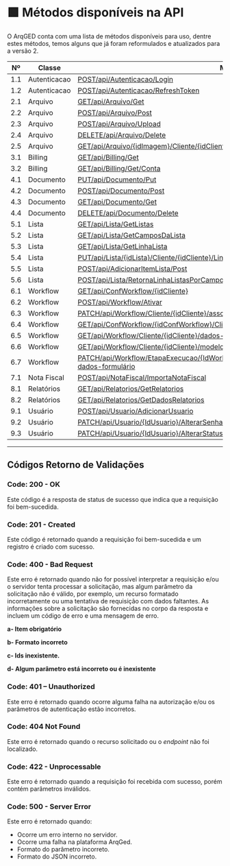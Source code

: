 # 🟩 Métodos disponíveis na API

O ArqGED conta com uma lista de métodos disponíveis para uso, dentre estes métodos, temos alguns que já foram reformulados e atualizados para a versão 2.

<table><thead><tr><th width="92" align="center">Nº</th><th width="138">Classe</th><th width="354">Método</th><th width="101" align="center">Versão</th><th>Status</th></tr></thead><tbody><tr><td align="center">1.1</td><td>Autenticacao</td><td><a href="1.-autenticacao.md#id-1.1-post-api-autenticacao-login">POST/api/Autenticacao/Login</a></td><td align="center">1</td><td>Disponível</td></tr><tr><td align="center">1.2</td><td>Autenticacao</td><td><a href="1.-autenticacao.md#id-1.2-post-api-autenticacao-refreshtoken">POST/api/Autenticacao/RefreshToken</a></td><td align="center">1</td><td>Disponível</td></tr><tr><td align="center">2.1</td><td>Arquivo</td><td><a href="2.-arquivo.md#id-2.1-get-api-arquivo-get">GET/api/Arquivo/Get</a></td><td align="center">1</td><td>Disponível</td></tr><tr><td align="center">2.2</td><td>Arquivo</td><td><a href="2.-arquivo.md#id-2.2-post-api-arquivo-post">POST/api/Arquivo/Post</a></td><td align="center">1</td><td>Disponível</td></tr><tr><td align="center">2.3</td><td>Arquivo</td><td><a href="2.-arquivo.md#id-2.3-post-api-arquivo-upload">POST/api/Arquivo/Upload</a></td><td align="center">1</td><td>Disponível</td></tr><tr><td align="center">2.4</td><td>Arquivo</td><td><a href="2.-arquivo.md#id-2.4-delete-api-arquivo-delete">DELETE/api/Arquivo/Delete</a></td><td align="center">1</td><td>Disponível</td></tr><tr><td align="center">2.5</td><td>Arquivo</td><td><a href="2.-arquivo.md#id-2.5-get-api-arquivo-idimagem-cliente-idcliente">GET/api/Arquivo/{idImagem}/Cliente/{idCliente}</a></td><td align="center">1</td><td>Disponível</td></tr><tr><td align="center">3.1</td><td>Billing</td><td><a href="3.-billing.md#id-3.1-get-api-billing-get">GET/api/Billing/Get</a></td><td align="center">1</td><td>Disponível</td></tr><tr><td align="center">3.2</td><td>Billing</td><td><a href="3.-billing.md#id-3.2-get-api-billing-get-conta">GET/api/Billing/Get/Conta</a></td><td align="center">1</td><td>Disponível</td></tr><tr><td align="center">4.1</td><td>Documento</td><td><a href="4.-documento.md#id-4.1-put-api-documento-put">PUT/api/Documento/Put</a></td><td align="center">1</td><td>Disponível</td></tr><tr><td align="center">4.2</td><td>Documento</td><td><a href="4.-documento.md#id-4.2-post-api-documento-post">POST/api/Documento/Post</a></td><td align="center">1</td><td>Disponível</td></tr><tr><td align="center">4.3</td><td>Documento</td><td><a href="4.-documento.md#id-4.3-get-api-documento-get">GET/api/Documento/Get</a></td><td align="center">1</td><td>Disponível</td></tr><tr><td align="center">4.4</td><td>Documento</td><td><a href="4.-documento.md#id-4.4-delete-api-documento-delete">DELETE/api/Documento/Delete</a></td><td align="center">1</td><td>Disponível</td></tr><tr><td align="center">5.1</td><td>Lista</td><td><a href="5.-lista.md#id-5.1-get-api-lista-getlistas">GET/api/Lista/GetListas</a></td><td align="center">1</td><td>Disponível</td></tr><tr><td align="center">5.2</td><td>Lista</td><td><a href="5.-lista.md#id-5.2-get-api-lista-getcamposdalista">GET/api/Lista/GetCamposDaLista</a></td><td align="center">1</td><td>Disponível</td></tr><tr><td align="center">5.3</td><td>Lista</td><td><a href="5.-lista.md#id-5.3-get-api-lista-getlinhalista">GET/api/Lista/GetLinhaLista</a></td><td align="center">1</td><td>Disponível</td></tr><tr><td align="center">5.4</td><td>Lista</td><td><a href="5.-lista.md#id-5.4.put-api-lista-idlista-cliente-idcliente-linhalista-idlinhalista">PUT/api/Lista/{idLista}/Cliente/{idCliente}/LinhaLista/{idLinhaLista}</a></td><td align="center">1</td><td>Disponível</td></tr><tr><td align="center">5.5</td><td>Lista</td><td><a href="5.-lista.md#id-5.5-post-api-adicionaritemlista-post">POST/api/AdicionarItemLista/Post</a></td><td align="center">1</td><td>Disponível</td></tr><tr><td align="center">5.6</td><td>Lista</td><td><a href="5.-lista.md#id-5.6.post-api-lista-retornalinhalistasporcampovalor-idlista-idunidade-idcliente">POST/api/Lista/RetornaLinhaListasPorCampoValor/{idLista}/{idUnidade}/{idCliente}</a></td><td align="center">1</td><td>Disponível</td></tr><tr><td align="center">6.1</td><td>Workflow</td><td><a href="6.-workflow.md#id-6.1-get-api-confworkflow-idcliente">GET/api/ConfWorkflow/{idCliente}</a></td><td align="center">1</td><td>Disponível</td></tr><tr><td align="center">6.2</td><td>Workflow</td><td><a href="6.-workflow.md#id-6.2-post-api-workflow-ativar">POST/api/Workflow/Ativar</a></td><td align="center">1</td><td>Disponível</td></tr><tr><td align="center">6.3</td><td>Workflow</td><td><a href="6.-workflow.md#id-6.3-patch-api-workflow-cliente-idcliente-associar-documentos">PATCH/api/Workflow/Cliente/{idCliente}/associar-documentos</a></td><td align="center">1</td><td>Disponível</td></tr><tr><td align="center">6.4</td><td>Workflow</td><td><a href="6.-workflow.md#id-6.4.get-api-confworkflow-idconfworkflow-cliente-idcliente-fluxos-ativados">GET/api/ConfWorkflow/{idConfWorkflow}/Cliente/{idCliente}/fluxos-ativados</a></td><td align="center">1</td><td>Disponível</td></tr><tr><td align="center">6.5</td><td>Workflow</td><td><a href="6.-workflow.md#id-6.5-get-api-workflow-cliente-idcliente-dados-fluxo">GET/api/Workflow/Cliente/{idCliente}/dados-fluxo</a></td><td align="center">1</td><td>Disponível</td></tr><tr><td align="center">6.6</td><td>Workflow</td><td><a href="6.-workflow.md#id-6.6-get-api-workflow-cliente-idcliente-modelo-fluxo">GET/api/Workflow/Cliente/{idCliente}/modelo-fluxo</a></td><td align="center">1</td><td>Disponível</td></tr><tr><td align="center">6.7</td><td>Workflow</td><td><a href="6.-workflow.md#id-6.7.patch-api-workflow-etapaexecucao-idworkflowetapaexecucao-cliente-idcliente-atualizar-dados-formu">PATCH/api/Workflow/EtapaExecucao/{IdWorkflowEtapaExecucao}/Cliente/{idCliente}/atualizar-dados-formulário</a></td><td align="center">1</td><td>Disponível</td></tr><tr><td align="center">7.1</td><td>Nota Fiscal</td><td><a href="7.-nota-fiscal.md#id-7.1-post-api-notafiscal-importanotafiscal">POST/api/NotaFiscal/ImportaNotaFiscal</a></td><td align="center">1</td><td>Disponível</td></tr><tr><td align="center">8.1</td><td>Relatórios</td><td><a href="8.-relatorios.md#id-8.1-get-api-relatorios-getrelatorios">GET/api/Relatorios/GetRelatorios</a></td><td align="center">1</td><td>Disponível</td></tr><tr><td align="center">8.2</td><td>Relatórios</td><td><a href="8.-relatorios.md#id-8.2-get-api-relatorios-getdadosrelatorios">GET/api/Relatorios/GetDadosRelatorios</a></td><td align="center">1</td><td>Disponível</td></tr><tr><td align="center">9.1</td><td>Usuário</td><td><a href="9.-usuario.md#id-9.1-post-api-usuario-adicionarusuario">POST/api/Usuario/AdicionarUsuario</a></td><td align="center">1</td><td>Disponível</td></tr><tr><td align="center">9.2</td><td>Usuário</td><td><a href="9.-usuario.md#id-9.2-patch-api-usuario-idusuario-alterarsenhausuario">PATCH/api/Usuario/{IdUsuario}/AlterarSenhaUsuario</a></td><td align="center">1</td><td>Disponível</td></tr><tr><td align="center">9.3</td><td>Usuário</td><td><a href="9.-usuario.md#id-9.3-patch-api-usuario-idusuario-alterarstatususuario">PATCH/api/Usuario/{IdUsuario}/AlterarStatusUsuario</a></td><td align="center">1</td><td>Disponível</td></tr></tbody></table>

***

## Códigos Retorno de Validações

### Code: 200 - OK

Este código é a resposta de status de sucesso que indica que a requisição foi bem-sucedida.

### Code: 201 - Created

Este código é retornado quando a requisição foi bem-sucedida e um registro é criado com sucesso.

### Code: 400 - Bad Request

Este erro é retornado quando não for possível interpretar a requisição e/ou o servidor tenta processar a solicitação, mas algum parâmetro da solicitação não é válido, por exemplo, um recurso formatado incorretamente ou uma tentativa de requisição com dados faltantes. As informações sobre a solicitação são fornecidas no corpo da resposta e incluem um código de erro e uma mensagem de erro.

**a-      Item obrigatório**

**b-      Formato incorreto**

**c-       Ids inexistente.**

**d-      Algum parâmetro está incorreto ou é inexistente**

### Code: 401 – Unauthorized

Este erro é retornado quando ocorre alguma falha na autorização e/ou os parâmetros de autenticação estão incorretos.

### Code: 404 Not Found

Este erro é retornado quando o recurso solicitado ou o _endpoint_ não foi localizado.

### Code: 422 - Unprocessable

Este erro é retornado quando a requisição foi recebida com sucesso, porém contém parâmetros inválidos.

### Code: 500  - Server Error

Este erro é retornado quando:

* Ocorre um erro interno no servidor.
* Ocorre uma falha na plataforma ArqGed.
* Formato do parâmetro incorreto.
* Formato do JSON incorreto.

&#x20;
